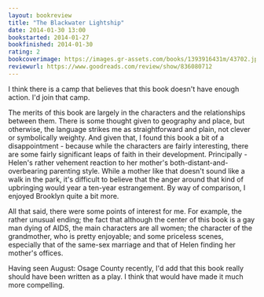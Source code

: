 ```yaml
---
layout: bookreview
title: "The Blackwater Lightship"
date: 2014-01-30 13:00
bookstarted: 2014-01-27
bookfinished: 2014-01-30
rating: 2
bookcoverimage: https://images.gr-assets.com/books/1393916431m/43702.jpg
reviewurl: https://www.goodreads.com/review/show/836080712
---
```


I think there is a camp that believes that this book doesn't have enough action. I'd join that camp.



The merits of this book are largely in the characters and the relationships between them. There is some thought given to geography and place, but otherwise, the language strikes me as straightforward and plain, not clever or symbolically weighty. And given that, I found this book a bit of a disappointment - because while the characters are fairly interesting, there are some fairly significant leaps of faith in their development. Principally - Helen's rather vehement reaction to her mother's both-distant-and-overbearing parenting style. While a mother like that doesn't sound like a walk in the park, it's difficult to believe that the anger around that kind of upbringing would year a ten-year estrangement. By way of comparison, I enjoyed Brooklyn quite a bit more.



All that said, there were some points of interest for me. For example, the rather unusual ending; the fact that although the center of this book is a gay man dying of AIDS, the main characters are all women; the character of the grandmother, who is pretty enjoyable; and some priceless scenes, especially that of the same-sex marriage and that of Helen finding her mother's offices.



Having seen August: Osage County recently, I'd add that this book really should have been written as a play. I think that would have made it much more compelling.